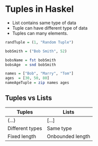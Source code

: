 # Tuples in Haskel

- List contains same type of data
- Tuple can have different type of data
- Tuples can many elements.

```haskell
randTuple = (1, "Random Tuple")

bobSmith = ("Bob Smith", 52)

bobsName = fst bobSmith
bobsAge  = snd bobSmith

names = ["Bob", "Marry", "Tom"]
ages  = [30, 50, 80]
nameAgeTuple = zip names ages
```

## Tuples vs Lists

Tuples          | Lists
----------------|-------
(...)           | [...]
Different types | Same type
Fixed length    | Onbounded length
